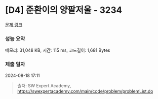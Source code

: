 # [D4] 준환이의 양팔저울 - 3234 

[문제 링크](https://swexpertacademy.com/main/code/problem/problemDetail.do?contestProbId=AWAe7XSKfUUDFAUw) 

### 성능 요약

메모리: 31,048 KB, 시간: 115 ms, 코드길이: 1,681 Bytes

### 제출 일자

2024-08-18 17:11



> 출처: SW Expert Academy, https://swexpertacademy.com/main/code/problem/problemList.do